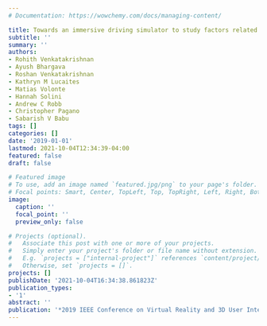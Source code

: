 ```yaml
---
# Documentation: https://wowchemy.com/docs/managing-content/

title: Towards an immersive driving simulator to study factors related to cybersickness
subtitle: ''
summary: ''
authors:
- Rohith Venkatakrishnan
- Ayush Bhargava
- Roshan Venkatakrishnan
- Kathryn M Lucaites
- Matias Volonte
- Hannah Solini
- Andrew C Robb
- Christopher Pagano
- Sabarish V Babu
tags: []
categories: []
date: '2019-01-01'
lastmod: 2021-10-04T12:34:39-04:00
featured: false
draft: false

# Featured image
# To use, add an image named `featured.jpg/png` to your page's folder.
# Focal points: Smart, Center, TopLeft, Top, TopRight, Left, Right, BottomLeft, Bottom, BottomRight.
image:
  caption: ''
  focal_point: ''
  preview_only: false

# Projects (optional).
#   Associate this post with one or more of your projects.
#   Simply enter your project's folder or file name without extension.
#   E.g. `projects = ["internal-project"]` references `content/project/deep-learning/index.md`.
#   Otherwise, set `projects = []`.
projects: []
publishDate: '2021-10-04T16:34:38.861823Z'
publication_types:
- '1'
abstract: ''
publication: '*2019 IEEE Conference on Virtual Reality and 3D User Interfaces (VR)*'
---
```

